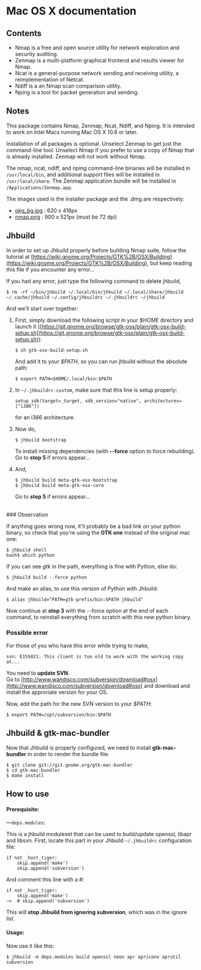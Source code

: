 # Mac OS X documentation

## Contents
* Nmap is a free and open source utility for network exploration and security auditing. 
* Zenmap is a multi-platform graphical frontend and results viewer for Nmap. 
* Ncat is a general-purpose network sending and receiving utility, a reimplementation of Netcat. 
* Ndiff is a an Nmap scan comparison utility. 
* Nping is a tool for packet generation and sending.

## Notes

This package contains Nmap, Zenmap, Ncat, Ndiff, and Nping. It is intended to work on Intel Macs running Mac OS X 10.8 or later.

Installation of all packages is optional. Unselect Zenmap to get just the command-line tool. Unselect Nmap if you prefer to use a copy of Nmap that is already installed. Zenmap will not work without Nmap.

The nmap, ncat, ndiff, and nping command-line binaries will be installed in `/usr/local/bin`, and additional support files will be installed in `/usr/local/share`. The Zenmap application bundle will be installed in `/Applications/Zenmap.app`.

The images used in the installer package and the .dmg are respectively: 

* [pkg_bg.jpg](pkg_bg.jpg) : 620 x 418px
* [nmap.png](nmap.png) : 900 x 521px (must be 72 dpi)


## Jhbuild

In order to set up Jhbuild properly before building Nmap suite, follow the tutorial at [https://wiki.gnome.org/Projects/GTK%2B/OSX/Building](https://wiki.gnome.org/Projects/GTK%2B/OSX/Building), but keep reading this file if you encounter any error...

If you had any error, just type the following command to delete jhbuild,

	$ rm -rf ~/bin/jhbuild ~/.local/bin/jhbuild ~/.local/share/jhbuild ~/.cache/jhbuild ~/.config/jhbuildrc ~/.jhbuildrc ~/jhbuild

And we'll start over together:

1.	First, simply download the following script in your _$HOME_ directory and launch it ([https://git.gnome.org/browse/gtk-osx/plain/gtk-osx-build-setup.sh](https://git.gnome.org/browse/gtk-osx/plain/gtk-osx-build-setup.sh)):

	~~~~
	$ sh gtk-osx-build-setup.sh
	~~~~
	
	And add it to your _$PATH_, so you can run jhbuild without the absolute path:
	
	~~~~
	$ export PATH=$HOME/.local/bin:$PATH
	~~~~
	
2.	In `~/.jhbuildrc-custom`, make sure that this line is setup properly:

	~~~~
	setup_sdk(target=_target, sdk_version="native", architectures=["i386"])
	~~~~
	
	for an i386 architecture.
	
3.	Now do,

	~~~~
	$ jhbuild bootstrap
	~~~~
	
	To install missing dependencies (with **--force** option to force rebuilding).<br/>Go to **step 5** if errors appear...
	
4.	And,

	~~~~
	$ jhbuild build meta-gtk-osx-bootstrap
	$ jhbuild build meta-gtk-osx-core
	~~~~
	
	Go to **step 5** if errors appear... 
	
<br/>
### Observation
	
If anything goes wrong now, it'll probably be a bad link on your python binary, so check that you're using the **GTK one** instead of the original mac one:

~~~~	
$ jhbuild shell
bash$ which python
~~~~

If you can see _gtk_ in the path, everything is fine with Python, else do:

~~~~
$ jhbuild build --force python
~~~~

And make an alias, to use this version of Python with Jhbuild:

~~~~
$ alias jhbuild="PATH=gtk-prefix/bin:$PATH jhbuild"
~~~~

Now continue at **step 3** with the --force option at the end of each command, to reinstall everything from scratch with this new python binary.

### Possible error

For those of you who have this error while trying to make,

~~~~
svn: E155021: This client is too old to work with the working copy at...
~~~~

You need to **update SVN**.<br/>
Go to [http://www.wandisco.com/subversion/download#osx](http://www.wandisco.com/subversion/download#osx) and download and install the approriate version for your OS.

Now, add the path for the new SVN version to your _$PATH_:

~~~~
$ export PATH=/opt/subversion/bin:$PATH
~~~~


## Jhbuild & gtk-mac-bundler

Now that Jhbuild is properly configured, we need to install **gtk-mac-bundler** in order to render the bundle file:

~~~~
$ git clone git://git.gnome.org/gtk-mac-bundler
$ cd gtk-mac-bundler
$ make install
~~~~

## How to use
#### Prerequisite:
—`deps.modules`:

This is a jhbuild moduleset that can be used to build/update openssl, libapr and libsvn.
First, locate this part in your Jhbuild `~/.jhbuildrc` configuration file:

~~~~
if not _host_tiger:
    skip.append('make')
    skip.append('subversion')
~~~~

And comment this line with a #: 

~~~~
if not _host_tiger:
    skip.append('make')
—>  # skip.append('subversion')
~~~~

This will **stop Jhbuild from ignoring subversion**, which was in the ignore list.

#### Usage:

Now use it like this:
    
~~~~
$ jhbuild -m deps.modules build openssl neon apr apriconv aprutil subversion
~~~~
